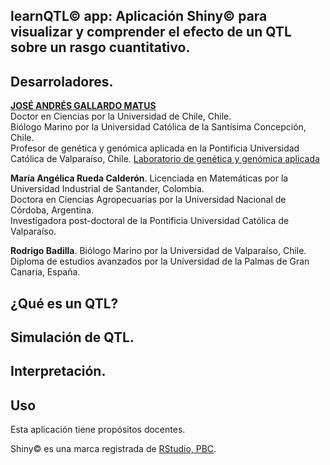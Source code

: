 ## learnQTL© app: Aplicación Shiny© para visualizar y comprender el efecto de un QTL sobre un rasgo cuantitativo.

## Desarroladores.

[**JOSÉ ANDRÉS GALLARDO MATUS**](https://github.com/DrJoseGallardo)  
Doctor en Ciencias por la Universidad de Chile, Chile.  
Biólogo Marino por la Universidad Católica de la Santísima Concepción, Chile.  
Profesor de genética y genómica aplicada en la Pontificia Universidad Católica de Valparaíso, Chile.
[Laboratorio de genética y genómica aplicada](https://genomics.pucv.cl/)

**María Angélica Rueda Calderón**. 
Licenciada en Matemáticas por la Universidad Industrial de Santander, Colombia.  
Doctora en Ciencias Agropecuarias por la Universidad Nacional de Córdoba, Argentina.  
Investigadora post-doctoral de la Pontificia Universidad Católica de Valparaíso. 

**Rodrigo Badilla**. 
Biólogo Marino por la Universidad de Valparaíso, Chile.   
Diploma de estudios avanzados por la Universidad de la Palmas de Gran Canaria, España.   


## ¿Qué es un QTL?

## Simulación de QTL.

## Interpretación.

## Uso
Esta aplicación tiene propósitos docentes.

Shiny© es una marca registrada de [RStudio, PBC](https://www.rstudio.com/products/shinyapps/).   
